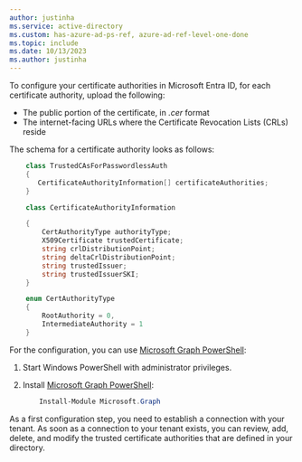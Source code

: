 ```yaml
---
author: justinha
ms.service: active-directory
ms.custom: has-azure-ad-ps-ref, azure-ad-ref-level-one-done
ms.topic: include
ms.date: 10/13/2023
ms.author: justinha
---
```


To configure your certificate authorities in Microsoft Entra ID, for each certificate authority, upload the following:

* The public portion of the certificate, in *.cer* format
* The internet-facing URLs where the Certificate Revocation Lists (CRLs) reside

The schema for a certificate authority looks as follows:

```csharp
    class TrustedCAsForPasswordlessAuth
    {
       CertificateAuthorityInformation[] certificateAuthorities;
    }

    class CertificateAuthorityInformation

    {
        CertAuthorityType authorityType;
        X509Certificate trustedCertificate;
        string crlDistributionPoint;
        string deltaCrlDistributionPoint;
        string trustedIssuer;
        string trustedIssuerSKI;
    }

    enum CertAuthorityType
    {
        RootAuthority = 0,
        IntermediateAuthority = 1
    }
```

For the configuration, you can use [Microsoft Graph PowerShell](/powershell/microsoftgraph):

1. Start Windows PowerShell with administrator privileges.
2. Install [Microsoft Graph PowerShell](/powershell/microsoftgraph/installation):

   ```powershell
       Install-Module Microsoft.Graph
   ```

As a first configuration step, you need to establish a connection with your tenant. As soon as a connection to your tenant exists, you can review, add, delete, and modify the trusted certificate authorities that are defined in your directory.
